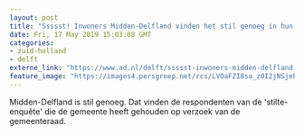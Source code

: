 ```yaml
---
layout: post
title: "Ssssst! Inwoners Midden-Delfland vinden het stil genoeg in hun gemeente"
date: Fri, 17 May 2019 15:03:08 GMT
categories: 
- zuid-holland 
- delft 
externe_link: "https://www.ad.nl/delft/ssssst-inwoners-midden-delfland-vinden-het-stil-genoeg-in-hun-gemeente~a76fd642/"
feature_image: "https://images4.persgroep.net/rcs/LVOaFZI8sa_z0I2jNSjeP4U5fF4/diocontent/115129260/_fitwidth/400/?appId=21791a8992982cd8da851550a453bd7f&quality=0.7"
---
```


Midden-Delfland is stil genoeg. Dat vinden de respondenten van de 'stilte-enquête' die de gemeente heeft gehouden op verzoek van de gemeenteraad.
